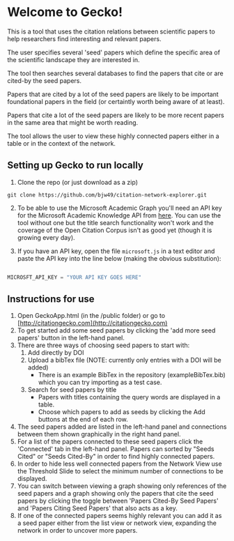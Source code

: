 # Welcome to Gecko!

This is a tool that uses the citation relations between scientific papers to help researchers find interesting and relevant papers.

The user specifies several 'seed' papers which define the specific area of the scientific landscape they are interested in.

The tool then searches several databases to find the papers that cite or are cited-by the seed papers.

Papers that are cited by a lot of the seed papers are likely to be important foundational papers in the field (or certaintly worth being aware of at least).

Papers that cite a lot of the seed papers are likely to be more recent papers in the same area that might be worth reading.

The tool allows the user to view these highly connected papers either in a table or in the context of the network.

## Setting up Gecko to run locally

1. Clone the repo (or just download as a zip)

```
git clone https://github.com/bjw49/citation-network-explorer.git

```

2. To be able to use the Microsoft Academic Graph you'll need an API key for the Microsoft Academic Knowledge API from [here](https://azure.microsoft.com/en-gb/try/cognitive-services/?api=academic-knowledge-api). You can use the tool without one but the title search functionality won't work and the coverage of the Open Citation Corpus isn't as good yet (though it is growing every day).

2. If you have an API key, open the file `microsoft.js` in a text editor and paste the API key into the line below (making the obvious substitution):

```javascript

MICROSFT_API_KEY = "YOUR API KEY GOES HERE"

```

## Instructions for use

1. Open GeckoApp.html (in the /public folder) or go to [http://citationgecko.com](http://citationgecko.com) 
2. To get started add some seed papers by clicking the 'add more seed papers' button in the left-hand panel.
2. There are three ways of choosing seed papers to start with:
    1. Add directly by DOI
    2. Upload a bibTex file (NOTE: currently only entries with a DOI will be added)
        * There is an example BibTex in the repository (exampleBibTex.bib) which you can try importing as a test case.
    3. Search for seed papers by title
        * Papers with titles containing the query words are displayed in a table.
        * Choose which papers to add as seeds by clicking the Add buttons at the end of each row.
3. The seed papers added are listed in the left-hand panel and connections between them shown graphically in the right hand panel.
4. For a list of the papers connected to these seed papers click the 'Connected' tab in the left-hand panel. Papers can sorted by "Seeds Cited" or "Seeds Cited-By" in order to find highly connected papers.
5. In order to hide less well connected papers from the Network View use the Threshold Slide to select the minimum number of connections to be displayed.
6. You can switch between viewing a graph showing only references of the seed papers and a graph showing only the papers that cite the seed papers by clicking the toggle between 'Papers Cited-By Seed Papers' and 'Papers Citing Seed Papers' that also acts as a key.
6. If one of the connected papers seems highly relevant you can add it as a seed paper either from the list view or network view, expanding the network in order to uncover more papers.


